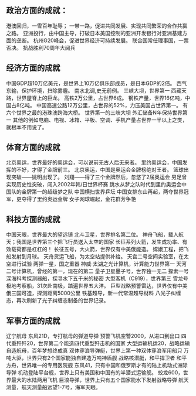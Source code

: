 ## 政治方面的成就：
港澳回归，一雪百年耻辱；
一带一路，促进共同发展、实现共同繁荣的合作共赢之路。
亚洲投行，由中国主导，打破日本美国控制的亚洲开发银行对亚洲基建方面的垄断。
杭州G20峰会，促进世界经济可持续发展。
联合国常任理事国，一票否决。
抗战胜利70周年大阅兵
## 经济方面的成就
中国GDP超10万亿美元，是世界上10万亿俱乐部成员，是日本GDP的2倍。
西气东输，保护环境，扫除雾霾。
南水北调,史无前例。
三峡大坝，世界第一
西藏天路，世界屋脊上的巨龙。
高铁2万公里，占世界6成。
钢铁产量，世界16亿吨，中国占8亿吨。
中国高速公路12万公里，占世界的52%，力压美国占世界第一。
有六个世界之最的港珠澳跨海大桥。
世界第一的三峡大坝
外汇储备N年保持世界第一
其他的例如电脑、电视、冰箱、平板、空调、手机产量占世界一半以上之类，就根本不用说了。
## 体育方面的成就
北京奥运，世界最好的奥运会，可以说前无古人后无来者。
里约奥运会，中国发挥的不好，才得了金牌前三。
北京奥运，中国是奥运会金牌榜绝对王者。
篮球出现突破——姚明出现了。
刘翔——得了三个金牌然后，忽悠了2届奥运会
男足曾实现历史性突破，闯入2002年韩/日世界杯赛
跳水从梦之队时代到里约奥运会中国队的金牌第一的超级梦之队
中国横扫世界乒坛
中国女排东山再起，两夺世界冠军，更夺得了里约奥运金牌
女子网球崛起，金花群芳争艳
## 科技方面的成就
中国天眼，世界最大的望远镜
北斗卫星，世界排名第二位。
神舟飞船，载人航天；我国是世界第三个把飞行员送入太空的国家
长征系列火箭，发生成功率、有效载荷都是杠杠的！
长征五号，大火箭，世界仅有中美俄能造。
嫦娥工程，把飞船发射到月球。
天舟货运飞船，为太空站提供补给。
天宫二号空间实验室，在太空进行试验
两弹一星，国之重器
神威·太湖之光计算机，计算能力世界第一
天河二号计算机，曾经的第一，现在的第二
量子卫星墨子号，世界独一无二
探索一号深海科考探测器船，探寻水下五千米的秘密
大型客机（C919），世界第三
雪龙号极地考察船，31次赴南极，踏遍世界五大洋。
巨型战略预警雷达，世界仅有中美俄三国可造，探测距离5000公里
铁基超导，新一代常温超导材料
八光子纠缠态，再次刷新了光子纠缠态制备的世界记录。
## 军事方面的成就
辽宁航母
东风21D，专打航母的弹道导弹
预警飞机空警2000，从进口到出口
四代重歼歼20，世界第二个能造四代重型歼击机的国家
大型运输机运20，战略运输
自造航母，百年梦想终成真
双体穿浪导弹艇，世界上第一种双体穿浪军用船只
万吨大驱，世界只有2个国家能独自建造万吨神盾舰
战略核潜艇，和平捍卫者
和平方舟，世界唯一的专用医院舰
东风41，只有中国和俄罗斯才有的陆上机动式洲际导弹
机动登陆平台舰，世界上只有美国和中国有的半潜式运输舰。
蛟龙600，世界最大的水陆两用飞机
巨浪导弹，世界上只有五个国家能水下发射战略导弹
航天测量，航天测量船远望1-7号，海军天眼。
